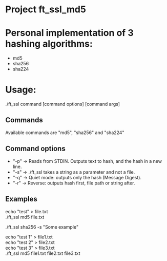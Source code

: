 # Project ft_ssl_md5

# Personal implementation of 3 hashing algorithms:
  * md5
  * sha256
  * sha224

# Usage:

./ft_ssl command [command options] [command args]

## Commands

Available commands are "md5", "sha256" and "sha224"

## Command options

  * "-p" -> Reads from STDIN. Outputs text to hash, and the hash in a new line.
  * "-s" -> ./ft_ssl takes a string as a parameter and not a file.
  * "-q" -> Quiet mode: outputs only the hash (Message Digest).
  * "-r" -> Reverse: outputs hash first, file path or string after.

## Examples

echo "test" > file.txt  
./ft_ssl md5 file.txt  

./ft_ssl sha256 -s "Some example"  

echo "test 1" > file1.txt  
echo "test 2" > file2.txt  
echo "test 3" > file3.txt  
./ft_ssl md5 file1.txt file2.txt file3.txt  
